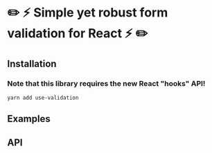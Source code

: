 # ✏️ ⚡️ Simple yet robust form validation for React ⚡️ ✏️

## Installation

### Note that this library requires the new React "hooks" API!

`yarn add use-validation`

## Examples

## API

